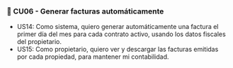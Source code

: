 ### 🔸 CU06 - Generar facturas automáticamente

- US14: Como sistema, quiero generar automáticamente una factura el primer día del mes para cada contrato activo, usando los datos fiscales del propietario.
- US15: Como propietario, quiero ver y descargar las facturas emitidas por cada propiedad, para mantener mi contabilidad.